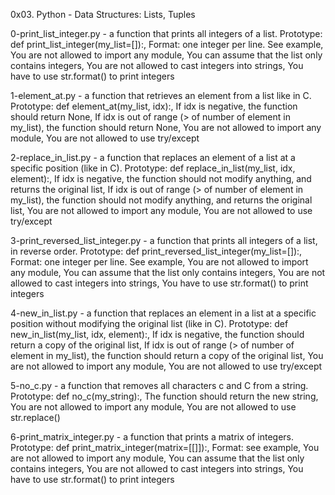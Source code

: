 0x03. Python - Data Structures: Lists, Tuples

0-print_list_integer.py - a function that prints all integers of a list.
	Prototype: def print_list_integer(my_list=[]):, Format: one integer per line. See example,
	You are not allowed to import any module, You can assume that the list only contains integers,
	You are not allowed to cast integers into strings, You have to use str.format() to print integers

1-element_at.py - a function that retrieves an element from a list like in C.
	Prototype: def element_at(my_list, idx):, If idx is negative, the function should return None, 
	If idx is out of range (> of number of element in my_list), the function should return None,
	You are not allowed to import any module, You are not allowed to use try/except

2-replace_in_list.py - a function that replaces an element of a list at a specific position (like in C).
	Prototype: def replace_in_list(my_list, idx, element):, If idx is negative, 
	the function should not modify anything, and returns the original list, 
	If idx is out of range (> of number of element in my_list),
	the function should not modify anything, and returns the original list, 
	You are not allowed to import any module, You are not allowed to use try/except

3-print_reversed_list_integer.py - a function that prints all integers of a list, in reverse order.
	Prototype: def print_reversed_list_integer(my_list=[]):, Format: one integer per line. See example,
	You are not allowed to import any module, You can assume that the list only contains integers,
	You are not allowed to cast integers into strings, You have to use str.format() to print integers

4-new_in_list.py - a function that replaces an element in a list at a specific position without modifying the original list (like in C).
	Prototype: def new_in_list(my_list, idx, element):, If idx is negative, the function should return a copy of the original list,
	If idx is out of range (> of number of element in my_list), the function should return a copy of the original list,
	You are not allowed to import any module, You are not allowed to use try/except

5-no_c.py - a function that removes all characters c and C from a string.
	Prototype: def no_c(my_string):, The function should return the new string,
	You are not allowed to import any module, You are not allowed to use str.replace()

6-print_matrix_integer.py - a function that prints a matrix of integers.
	Prototype: def print_matrix_integer(matrix=[[]]):, Format: see example,
	You are not allowed to import any module, You can assume that the list only contains integers,
	You are not allowed to cast integers into strings, You have to use str.format() to print integers
